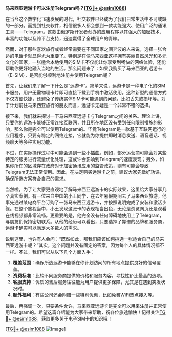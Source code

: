 **马来西亚远游卡可以注册Telegram吗？[[TG💪+ @esim1088](https://t.me/s/esim1088)]**

在当今这个数字化飞速发展的时代，社交软件已经成为了我们日常生活中不可或缺的一部分。而提到社交软件，相信很多人都会想到一款功能强大、使用广泛的通讯工具——Telegram。这款由俄罗斯开发者创办的应用程序以其强大的加密技术、丰富的功能以及跨平台支持，迅速赢得了全球用户的青睐。

然而，对于那些喜欢旅行或者经常需要在不同国家之间奔波的人来说，选择一张合适的电话卡就显得尤为重要了。特别是在像马来西亚这样拥有美丽自然风光和多元文化的国家，一张适合本地使用的SIM卡不仅能让你享受到畅快的网络体验，还能帮助你更好地融入当地的生活。那么问题来了：如果我购买了马来西亚的远游卡（E-SIM），是否能够顺利地注册并使用Telegram呢？

首先，让我们来了解一下什么是“远游卡”。简单来说，远游卡是一种电子化的SIM卡服务，用户无需物理卡片即可直接下载到手机中激活使用。这种新型的通信方式不仅方便快捷，还避免了传统实体SIM卡可能遇到的问题，比如丢失或损坏等。对于计划前往马来西亚旅行的朋友而言，远游卡无疑是一个非常不错的选择。

接下来，我们就来探讨一下马来西亚远游卡与Telegram之间的关系。理论上讲，只要你的远游卡能够正常连接互联网，并且所在地区没有受到任何限制措施的影响，那么你是完全可以使用Telegram的。毕竟Telegram是一款基于互联网运行的应用程序，只要有稳定的网络连接，它就能为你提供即时消息发送、语音通话、视频聊天等多种实用功能。

不过，在实际操作过程中可能会遇到一些小插曲。例如，部分运营商可能会对某些特定的服务进行流量优化处理，这或许会影响到Telegram的速度表现；另外，如果你所在的区域存在政府对于加密通讯应用的监管政策，则有可能会导致Telegram无法正常使用。因此，在决定购买远游卡之前，建议大家先做好功课，确保所选方案符合自己的需求。

当然啦，为了让大家更直观地了解马来西亚远游卡的实际效果，这里给大家分享几个真实案例。有一位来自中国的小王同学，在去年暑假期间去了马来西亚旅游。他事先通过某电商平台订购了一张马来西亚远游卡，并按照说明完成了安装和激活步骤。在整个旅程当中，小王发现这张卡的表现相当出色，无论是浏览网页还是观看在线视频都非常流畅。更重要的是，他完全没有任何障碍地使用上了Telegram，与朋友们保持密切联系。从他的经历可以看出，只要选择了靠谱的品牌和服务商，远游卡确实可以满足大多数人的需求。

说到这里，也许有人会问：“既然如此，那我们应该如何挑选一张适合自己的马来西亚远游卡呢？”其实，这个问题并没有固定的答案，因为每个人的具体情况都不一样。不过，我们可以从以下几个方面入手：

1. **覆盖范围**：确保所选远游卡能够在你计划访问的所有地点提供良好的信号覆盖。
2. **资费标准**：比较不同服务商提供的价格和服务内容，寻找性价比最高的选项。
3. **客服支持**：优质的售后服务往往能为用户提供更多保障，尤其是在遇到突发状况时。
4. **额外福利**：有些公司还会附赠一些特别优惠，比如免费WiFi热点接入等。

最后，再强调一次，只要条件允许，马来西亚远游卡是完全可以用来注册并正常使用Telegram的。希望这篇介绍能为大家带来帮助，祝各位旅途愉快！记得关注[TG💪+ @esim1088](https://t.me/s/esim1088)，获取更多关于电子SIM卡的知识哦！

[[TG💪+ @esim1088](https://t.me/s/esim1088) ![Image](https://i.postimg.cc/4NQfJmqS/Snipaste-2025-05-13-00-14-12.png)]